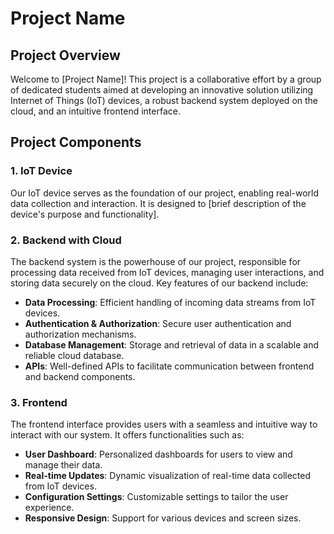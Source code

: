 # Project Name

## Project Overview

Welcome to [Project Name]! This project is a collaborative effort by a group of dedicated students aimed at developing an innovative solution utilizing Internet of Things (IoT) devices, a robust backend system deployed on the cloud, and an intuitive frontend interface. 

## Project Components

### 1. IoT Device
Our IoT device serves as the foundation of our project, enabling real-world data collection and interaction. It is designed to [brief description of the device's purpose and functionality].

### 2. Backend with Cloud
The backend system is the powerhouse of our project, responsible for processing data received from IoT devices, managing user interactions, and storing data securely on the cloud. Key features of our backend include:

- **Data Processing**: Efficient handling of incoming data streams from IoT devices.
- **Authentication & Authorization**: Secure user authentication and authorization mechanisms.
- **Database Management**: Storage and retrieval of data in a scalable and reliable cloud database.
- **APIs**: Well-defined APIs to facilitate communication between frontend and backend components.

### 3. Frontend
The frontend interface provides users with a seamless and intuitive way to interact with our system. It offers functionalities such as:

- **User Dashboard**: Personalized dashboards for users to view and manage their data.
- **Real-time Updates**: Dynamic visualization of real-time data collected from IoT devices.
- **Configuration Settings**: Customizable settings to tailor the user experience.
- **Responsive Design**: Support for various devices and screen sizes.

